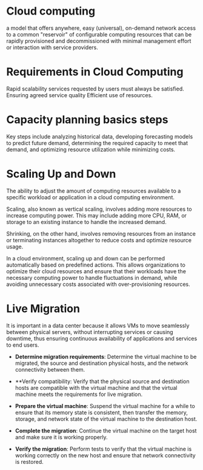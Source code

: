
# Cloud computing 
a model that offers anywhere, easy (universal), on-demand network access to a common "reservoir" of configurable computing resources that can be rapidly provisioned and decommissioned with minimal management effort or interaction with service providers.

# Requirements in Cloud Computing
Rapid scalability services requested by users must always be satisfied.
Ensuring agreed service quality Efficient use of resources.

# Capacity planning basics steps
Key steps include analyzing historical data, developing forecasting models to predict future demand, determining the required capacity to meet that demand, and optimizing resource utilization while minimizing costs.

# Scaling Up and Down
The ability to adjust the amount of computing resources available to a specific workload or application in a cloud computing environment.

Scaling, also known as vertical scaling, involves adding more resources to increase computing power. This may include adding more CPU, RAM, or storage to an existing instance to handle the increased demand.

Shrinking, on the other hand, involves removing resources from an instance or terminating instances altogether to reduce costs and optimize resource usage.

In a cloud environment, scaling up and down can be performed automatically based on predefined actions. This allows organizations to optimize their cloud resources and ensure that their workloads have the necessary computing power to handle fluctuations in demand, while avoiding unnecessary costs associated with over-provisioning resources.

# Live Migration
It is important in a data center because it allows VMs to move seamlessly between physical servers, without interrupting services or causing downtime, thus ensuring continuous availability of applications and services to end users.
- **Determine migration requirements**: Determine the virtual machine to be migrated, the source and destination physical hosts, and the network connectivity between them.

* **Verify compatibility: Verify that the physical source and destination hosts are compatible with the virtual machine and that the virtual machine meets the requirements for live migration.

* **Prepare the virtual machine**: Suspend the virtual machine for a while to ensure that its memory state is consistent, then transfer the memory, storage, and network state of the virtual machine to the destination host.

* **Complete the migration**: Continue the virtual machine on the target host and make sure it is working properly.

* **Verify the migration**: Perform tests to verify that the virtual machine is working correctly on the new host and ensure that network connectivity is restored.